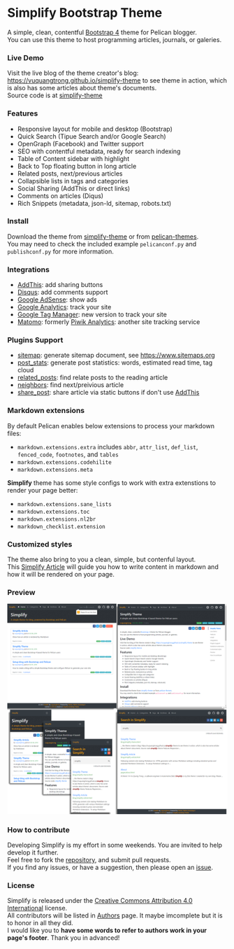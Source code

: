# Simplify Bootstrap Theme
A simple, clean, contentful [Bootstrap 4](https://getbootstrap.com/docs/4.3/getting-started/introduction) theme for Pelican blogger.   
You can use this theme to host programming articles, journals, or galeries.

### Live Demo

Visit the live blog of the theme creator's blog: <https://vuquangtrong.github.io/simplify-theme> to see theme in action, which is also has some articles about theme's documents.  
Source code is at [simplify-theme](https://github.com/vuquangtrong/simplify-theme)

### Features

- Responsive layout for mobile and desktop (Bootstrap)
- Quick Search (Tipue Search and/or Google Search)
- OpenGraph (Facebook) and Twitter support
- SEO with contentful metadata, ready for search indexing
- Table of Content sidebar with highlight
- Back to Top floating button in long article
- Related posts, next/previous articles
- Collapsible lists in tags and categories
- Social Sharing (AddThis or direct links)
- Comments on articles (Diqus)
- Rich Snippets (metadata, json-ld, sitemap, robots.txt)

### Install

Download the theme from [simplify-theme](https://github.com/vuquangtrong/simplify-theme) or from [pelican-themes](https://github.com/getpelican/pelican-themes).  
You may need to check the included example `pelicanconf.py` and `publishconf.py` for more information.

### Integrations

- [AddThis](http://www.addthis.com/): add sharing buttons
- [Disqus](https://disqus.com/): add comments support
- [Google AdSense](https://www.google.com.br/adsense/start/): show ads
- [Google Analytics](https://www.google.com/analytics/web/): track your site
- [Google Tag Manager](https://www.google.com/tagmanager/): new version to track your site
- [Matomo](https://matomo.org): formerly [Piwik Analytics](http://piwik.org/): another site tracking service

### Plugins Support

- [sitemap](https://github.com/getpelican/pelican-plugins/tree/master/sitemap): generate sitemap document, see <https://www.sitemaps.org>
- [post_stats](https://github.com/getpelican/pelican-plugins/tree/master/post_stats): generate post statistics: words, estimated read time, tag cloud
- [related_posts](https://github.com/getpelican/pelican-plugins/tree/master/related_posts): find relate posts to the reading article
- [neighbors](https://github.com/getpelican/pelican-plugins/tree/master/neighbors): find next/preivious article
- [share_post](https://github.com/getpelican/pelican-plugins/tree/master/share_post): share article via static buttons if don't use [AddThis](http://www.addthis.com/)

### Markdown extensions

By default Pelican enables below extensions to process your markdown files:

- `markdown.extensions.extra` includes `abbr`, `attr_list`, `def_list`, `fenced_code`, `footnotes`, and `tables`
- `markdown.extensions.codehilite`
- `markdown.extensions.meta` 

**Simplify** theme has some style configs to work with extra extenstions to render your page better:

- `markdown.extensions.sane_lists`
- `markdown.extensions.toc`
- `markdown.extensions.nl2br`
- `markdown_checklist.extension`

### Customized styles

The theme also bring to you a clean, simple, but contenful layout.  
This [Simplify Article](https://vuquangtrong.github.io/simplify-theme/blog/simplify-article.html) will guide you how to write content in markdown and how it will be rendered on your page.

### Preview

![screenshot](screenshot.png)

### How to contribute

Developing Simplify is my effort in some weekends. You are invited to help develop it further.  
Feel free to fork the [repository](https://github.com/vuquangtrong/simplify-theme), and submit pull requests.  
If you find any issues, or have a suggestion, then please open an [issue](https://github.com/vuquangtrong/simplify-theme/issues).

### License

Simplify is released under the [Creative Commons Attribution 4.0 International](https://spdx.org/licenses/CC-BY-4.0.html) license.  
All contributors will be listed in [Authors](AUTHORS.md) page. It maybe imcomplete but it is to honor in all they did.  
I would like you to **have some words to refer to authors work in your page's footer**. Thank you in advanced!
